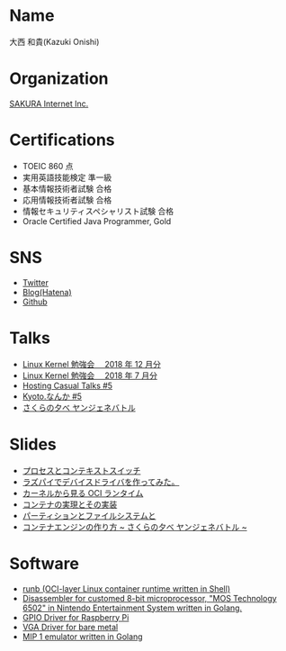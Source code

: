 # Name

大西 和貴(Kazuki Onishi)

# Organization

[SAKURA Internet Inc.](https://www.sakura.ad.jp/)

# Certifications

- TOEIC 860 点
- 実用英語技能検定 準一級
- 基本情報技術者試験 合格
- 応用情報技術者試験 合格
- 情報セキュリティスペシャリスト試験 合格
- Oracle Certified Java Programmer, Gold

# SNS

- [Twitter](https://twitter.com/0n1shi)
- [Blog(Hatena)](https://k-onishi.hatenablog.jp/)
- [Github](https://github.com/0n1shi)

# Talks

- [Linux Kernel 勉強会　 2018 年 12 月分](https://linux-kernel.connpass.com/event/106728/)
- [Linux Kernel 勉強会　 2018 年 7 月分](https://linux-kernel.connpass.com/event/92896/)
- [Hosting Casual Talks #5](https://connpass.com/event/120048/)
- [Kyoto.なんか #5](https://kyoto-nanka.connpass.com/event/141982/)
- [さくらの夕べ ヤンジェネバトル](https://sakura-tokyo.connpass.com/event/146504/)

# Slides

- [プロセスとコンテキストスイッチ](https://www.slideshare.net/ssuserc2d4c1/ss-124497965)
- [ラズパイでデバイスドライバを作ってみた。](https://www.slideshare.net/ssuserc2d4c1/ss-124497785)
- [カーネルから見る OCI ランタイム](https://speakerdeck.com/kazuki_onishi)
- [コンテナの実現とその実装](https://speakerdeck.com/kazuki_onishi/kontenafalseshi-xian-tosofalseshi-zhuang)
- [パーティションとファイルシステムと](https://speakerdeck.com/kazuki_onishi/pateisiyontohuairusisutemuto)
- [コンテナエンジンの作り方 ~ さくらの夕べ ヤンジェネバトル ~](https://speakerdeck.com/kazuki_onishi/kontenaenzinfalsezuo-rifang-sakurafalsexi-be-yanzienebatoru)

# Software

- [runb (OCI-layer Linux container runtime written in Shell)](https://github.com/kazu-onis/runb)
- [Disassembler for customed 8-bit microprocessor, "MOS Technology 6502" in Nintendo Entertainment System written in Golang.](https://github.com/0n1shi/dines)
- [GPIO Driver for Raspberry Pi](https://github.com/0n1shi/gpio-driver)
- [VGA Driver for bare metal](https://gist.github.com/0n1shi/24b945209bf97051fe36955b80e9f91a)
- [MIP 1 emulator written in Golang](https://github.com/0n1shi/mipsemu)
